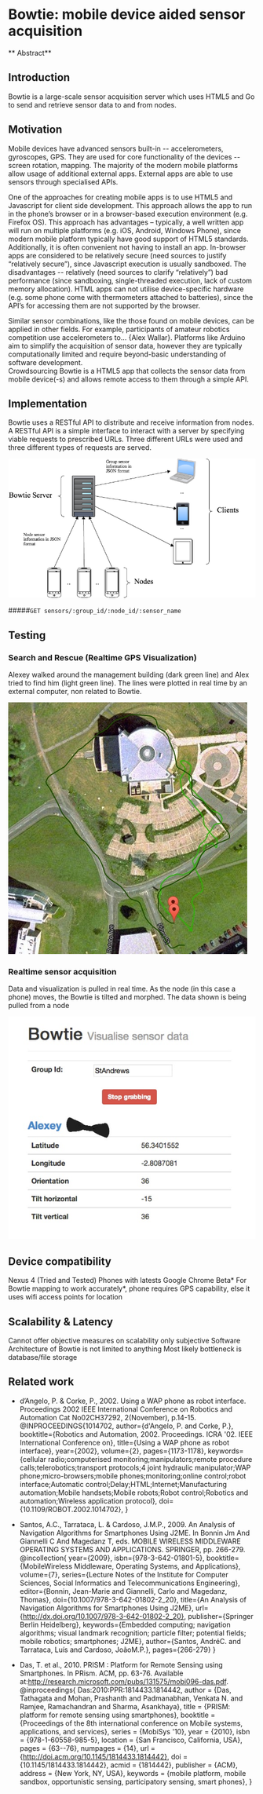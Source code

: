 Bowtie: mobile device aided sensor acquisition
===========
** Abstract**

## Introduction

Bowtie is a large-scale sensor acquisition server which uses HTML5 and Go to send and retrieve sensor data to and from nodes. 

## Motivation
Mobile devices have advanced sensors built-in -- accelerometers, gyroscopes, GPS.
They are used for core functionality of the devices -- screen rotation, mapping.
The majority of the modern mobile platforms allow usage of additional external apps. External apps are able to use sensors through specialised APIs.

One of the approaches for creating mobile apps is to use HTML5 and Javascript for client side development. This approach allows the app to run in the phone’s browser or in a browser-based execution environment (e.g. Firefox OS). 
This approach has advantages – typically, a well written app will run on multiple platforms (e.g. iOS, Android, Windows Phone), since modern mobile platform typically have good support of HTML5 standards. Additionally, it is often convenient not having to install an app. In-browser apps are considered to be relatively secure (need sources to justify “relatively secure”), since Javascript execution is  usually sandboxed.
The disadvantages -- relatively (need sources to clarify “relatively”) bad performance (since sandboxing, single-threaded execution, lack of custom memory allocation). HTML apps can not utilise device-specific hardware (e.g. some phone come with thermometers attached to batteries), since the API’s for accessing them are not supported by the browser. 

Similar sensor combinations, like the those found on mobile devices, can be applied in other fields. 
For example, participants of amateur robotics competition use accelerometers to… {Alex Wallar}. Platforms like Arduino aim to simplify the acquisition of sensor data, however they are typically computationally limited and require beyond-basic understanding of software development.  
Crowdsourcing
Bowtie is a HTML5 app that collects the sensor data from mobile device(-s) and allows remote access to them through a simple API.

## Implementation

Bowtie uses a RESTful API to distribute and receive information from nodes. A RESTful API is a simple interface to interact with a server by specifying viable requests to prescribed URLs. Three different URLs were used and three different types of requests are served.

![Bowtie Infrastructure](../images/BowtieModel.png)

#####`GET sensors/:group_id/:node_id/:sensor_name` 


## Testing

### Search and Rescue (Realtime GPS Visualization)

Alexey walked around the management building (dark green line) and Alex tried to find him (light green line). The lines were plotted in real time by an external computer, non related to Bowtie.

![Search and Rescue](../images/SearchAndRescue.jpg)

### Realtime sensor acquisition

Data and visualization is pulled in real time.
As the node (in this case a phone) moves, the Bowtie is tilted and morphed. 
The data shown is being pulled from a node

![Sensor Visualization](../images/VisualizationTab.jpg)


## Device compatibility
Nexus 4 (Tried and Tested)
Phones with latests Google Chrome Beta*
For Bowtie mapping to work accurately*, phone requires GPS capability, else it uses wifi access points for location

## Scalability & Latency
Cannot offer objective measures on scalability only subjective
Software Architecture of Bowtie is not limited to anything
Most likely bottleneck is database/file storage

## Related work
- dʼAngelo, P. & Corke, P., 2002. Using a WAP phone as robot interface. Proceedings 2002 IEEE International Conference on Robotics and Automation Cat No02CH37292, 2(November), p.14-15.
@INPROCEEDINGS{1014702, 
  author={d'Angelo, P. and Corke, P.}, 
  booktitle={Robotics and Automation, 2002. Proceedings. ICRA '02. IEEE International Conference on}, 
  title={Using a WAP phone as robot interface}, 
  year={2002}, 
  volume={2}, 
  pages={1173-1178}, 
  keywords={cellular radio;computerised monitoring;manipulators;remote procedure calls;telerobotics;transport protocols;4 joint hydraulic manipulator;WAP phone;micro-browsers;mobile phones;monitoring;online control;robot interface;Automatic control;Delay;HTML;Internet;Manufacturing automation;Mobile handsets;Mobile robots;Robot control;Robotics and automation;Wireless application protocol}, 
  doi={10.1109/ROBOT.2002.1014702},
}

- Santos, A.C., Tarrataca, L. & Cardoso, J.M.P., 2009. An Analysis of Navigation Algorithms for Smartphones Using J2ME. In Bonnin Jm And Giannelli C And Magedanz T, eds. MOBILE WIRELESS MIDDLEWARE OPERATING SYSTEMS AND APPLICATIONS. SPRINGER, pp. 266-279.
@incollection{
  year={2009},
  isbn={978-3-642-01801-5},
  booktitle={MobileWireless Middleware, Operating Systems, and Applications},
  volume={7},
  series={Lecture Notes of the Institute for Computer Sciences, Social Informatics and Telecommunications Engineering},
  editor={Bonnin, Jean-Marie and Giannelli, Carlo and Magedanz, Thomas},
  doi={10.1007/978-3-642-01802-2_20},
  title={An Analysis of Navigation Algorithms for Smartphones Using J2ME},
  url={http://dx.doi.org/10.1007/978-3-642-01802-2_20},
  publisher={Springer Berlin Heidelberg},
  keywords={Embedded computing; navigation algorithms; visual landmark recognition; particle filter; potential fields;      mobile robotics; smartphones; J2ME},
  author={Santos, AndréC. and Tarrataca, Luís and Cardoso, JoãoM.P.},
  pages={266-279}
}

- Das, T. et al., 2010. PRISM : Platform for Remote Sensing using Smartphones. In PRism. ACM, pp. 63-76. Available at:http://research.microsoft.com/pubs/131575/mobi096-das.pdf.
@inproceedings{
  Das:2010:PPR:1814433.1814442,
  author = {Das, Tathagata and Mohan, Prashanth and Padmanabhan, Venkata N. and Ramjee, Ramachandran and Sharma, Asankhaya},
  title = {PRISM: platform for remote sensing using smartphones},
  booktitle = {Proceedings of the 8th international conference on Mobile systems, applications, and services},
  series = {MobiSys '10},
  year = {2010},
  isbn = {978-1-60558-985-5},
  location = {San Francisco, California, USA},
  pages = {63--76},
  numpages = {14},
  url = {http://doi.acm.org/10.1145/1814433.1814442},
  doi = {10.1145/1814433.1814442},
  acmid = {1814442},
  publisher = {ACM},
  address = {New York, NY, USA},
  keywords = {mobile platform, mobile sandbox, opportunistic sensing, participatory sensing, smart phones},
}



